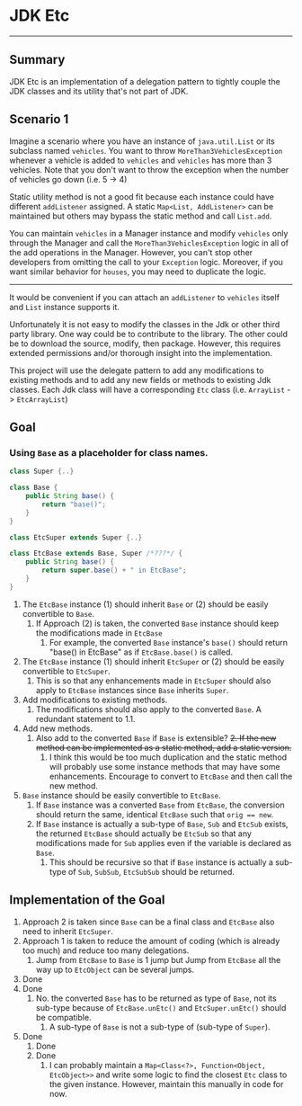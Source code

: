 # JDK Etc

***

## Summary
JDK Etc is an implementation of a delegation pattern to tightly couple the JDK classes and its utility that's not part of JDK.

## Scenario 1
Imagine a scenario where you have an instance of `java.util.List` or its subclass named `vehicles`.
You want to throw `MoreThan3VehiclesException` whenever a vehicle is added to `vehicles` and `vehicles` has more than 3 vehicles. Note that you don't want to throw the exception when the number of vehicles go down (i.e. 5 -> 4)

Static utility method is not a good fit because each instance could have different `addListener` assigned.
A static `Map<List, AddListener>` can be maintained but others may bypass the static method and call `List.add`.

You can maintain `vehicles` in a Manager instance and modify `vehicles` only through the Manager and call the `MoreThan3VehiclesException` logic in all of the add operations in the Manager. However, you can't stop other developers from omitting the call to your `Exception` logic. Moreover, if you want similar behavior for `houses`, you may need to duplicate the logic.

***

It would be convenient if you can attach an `addListener` to `vehicles` itself and `List` instance supports it.

Unfortunately it is not easy to modify the classes in the Jdk or other third party library. One way could be to contribute to the library. The other could be to download the source, modify, then package.
However, this requires extended permissions and/or thorough insight into the implementation.

This project will use the delegate pattern to add any modifications to existing methods and to add any new fields or methods to existing Jdk classes. Each Jdk class will have a corresponding `Etc` class (i.e. `ArrayList` -> `EtcArrayList`)

## Goal

### Using `Base` as a placeholder for class names.
```java
class Super {..}

class Base {
	public String base() {
		return "base()";
	}
}

class EtcSuper extends Super {..}

class EtcBase extends Base, Super /*???*/ {
	public String base() {
		return super.base() + " in EtcBase";
	}
}
```

1. The `EtcBase` instance (1) should inherit `Base` or (2) should be easily convertible to `Base`.
	1. If Approach (2) is taken, the converted `Base` instance should keep the modifications made in `EtcBase`
		1. For example, the converted `Base` instance's `base()` should return "base() in EtcBase" as if `EtcBase.base()` is called.
2. The `EtcBase` instance (1) should inherit `EtcSuper` or (2) should be easily convertible to `EtcSuper`.
	1. This is so that any enhancements made in `EtcSuper` should also apply to `EtcBase` instances since `Base` inherits `Super`.
3. Add modifications to existing methods.
	1. The modifications should also apply to the converted `Base`. A redundant statement to 1.1.
4. Add new methods.
	1. Also add to the converted `Base` if `Base` is extensible?
	~~2. If the new method can be implemented as a static method, add a static version.~~
		1. I think this would be too much duplication and the static method will probably use some instance methods that may have some enhancements. Encourage to convert to `EtcBase` and then call the new method.
5. `Base` instance should be easily convertible to `EtcBase`.
	1. If `Base` instance was a converted `Base` from `EtcBase`, the conversion should return the same, identical `EtcBase` such that `orig == new`.
	2. If `Base` instance is actually a sub-type of `Base`, `Sub` and `EtcSub` exists, the returned `EtcBase` should actually be `EtcSub` so that any modifications made for `Sub` applies even if the variable is declared as `Base`. 
		1. This should be recursive so that if `Base` instance is actually a sub-type of `Sub`, `SubSub`, `EtcSubSub` should be returned.

## Implementation of the Goal
1. Approach 2 is taken since `Base` can be a final class and `EtcBase` also need to inherit `EtcSuper`.
2. Approach 1 is taken to reduce the amount of coding (which is already too much) and reduce too many delegations.
	1. Jump from `EtcBase` to `Base` is 1 jump but Jump from `EtcBase` all the way up to `EtcObject` can be several jumps.
3. Done
4. Done
	1. No. the converted `Base` has to be returned as type of `Base`, not its sub-type because of `EtcBase.unEtc()` and `EtcSuper.unEtc()` should be compatible.
		1. A sub-type of `Base` is not a sub-type of (sub-type of `Super`).
5. Done
	1. Done
	2. Done
		1. I can probably maintain a `Map<Class<?>, Function<Object, EtcObject>>` and write some logic to find the closest `Etc` class to the given instance. However, maintain this manually in code for now.


